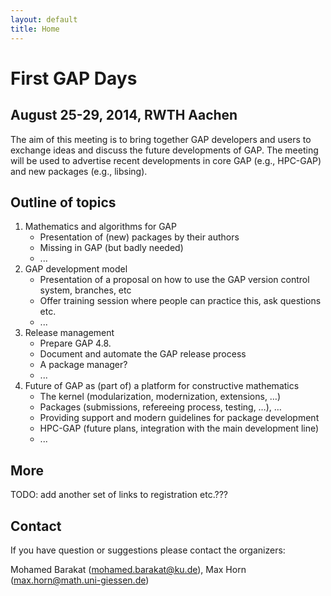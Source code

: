 ```yaml
---
layout: default
title: Home
---
```


# First GAP Days
## August 25-29, 2014, RWTH Aachen

The aim of this meeting is to bring together GAP developers and users to exchange ideas and discuss the future developments of GAP. The meeting will be used to advertise recent developments in core GAP (e.g., HPC-GAP) and new packages (e.g., libsing).


## Outline of topics

1. Mathematics and algorithms for GAP
	* Presentation of (new) packages by their authors
	* Missing in GAP (but badly needed)
	* ...
2. GAP development model
	* Presentation of a proposal on how to use the GAP version control system, branches, etc
	* Offer training session where people can practice this, ask questions etc.
	* ...
3. Release management
	* Prepare GAP 4.8.
	* Document and automate the GAP release process
	* A package manager?
	* ...
4. Future of GAP as (part of) a platform for constructive mathematics
	* The kernel (modularization, modernization, extensions, …)
	* Packages (submissions, refereeing process, testing, …), …
	* Providing support and modern guidelines for package development
	* HPC-GAP (future plans, integration with the main development line)
	* ...

## More

TODO: add another set of links to registration etc.???

## Contact

If you have question or suggestions please contact the organizers:

Mohamed Barakat (<mohamed.barakat@ku.de>),
Max Horn (<max.horn@math.uni-giessen.de>)
